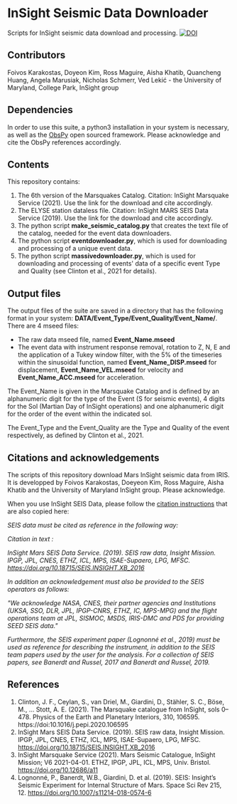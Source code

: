 # InSight Seismic Data Downloader
Scripts for InSight seismic data download and processing. [![DOI](https://zenodo.org/badge/355573040.svg)](https://zenodo.org/badge/latestdoi/355573040)

## Contributors
Foivos Karakostas, Doyeon Kim, Ross Maguire, Aisha Khatib, Quancheng Huang, Angela Marusiak, Nicholas Schmerr, Ved Lekić - the University of Maryland, College Park, InSight group

## Dependencies

In order to use this suite, a python3 installation in your system is necessary, as well as the [ObsPy](https://github.com/obspy/obspy/wiki) open sourced framework. Please acknowledge and cite the ObsPy references accordingly.

## Contents

This repository contains:

1. The 6th version of the Marsquakes Catalog. Citation: InSight Marsquake Service (2021). Use the link for the download and cite accordingly.
2. The ELYSE station dataless file. Citation: InSight MARS SEIS Data Service (2019). Use the link for the download and cite accordingly.
3. The python script **make_seismic_catalog.py** that creates the text file of the catalog, needed for the event data downloaders.
4. The python script **eventdownloader.py**, which is used for downloading and processing of a unique event data.
5. The python script **massivedownloader.py**, which is used for downloading and processing of events' data of a specific event Type and Quality (see Clinton et al., 2021 for details).

## Output files

The output files of the suite are saved in a directory that has the following format in your system: **DATA/Event_Type/Event_Quality/Event_Name/**. There are 4 mseed files: 

* The raw data mseed file, named **Event_Name.mseed**
* The event data with instrument response removal, rotation to Z, N, E and the application of a Tukey window filter, with the 5% of the timeseries within the sinusoidal function, named **Event_Name_DISP.mseed** for displacement, **Event_Name_VEL.mseed** for velocity and **Event_Name_ACC.mseed** for acceleration.

The Event_Name is given in the Marsquake Catalog and is defined by an alphanumeric digit for the type of the Event (S for seismic events), 4 digits for the Sol (Martian Day of InSight operations) and one alphanumeric digit for the order of the event within the indicated sol.

The Event_Type and the Event_Quality are the Type and Quality of the event respectively, as defined by Clinton et al., 2021.

## Citations and acknowledgements

The scripts of this repository download Mars InSight seismic data from IRIS. It is developped by Foivos Karakostas, Doeyeon Kim, Ross Maguire, Aisha Khatib and the University of Maryland InSight group. Please acknowledge.

When you use InSight SEIS Data, please follow the [citation instructions](https://www.seis-insight.eu/en/science/seis-data/seis-citation-information) that are also copied here:

*SEIS data must be cited as reference in the following way:*

*Citation in text :*

*InSight Mars SEIS Data Service. (2019). SEIS raw data, Insight Mission. IPGP, JPL, CNES, ETHZ, ICL, MPS, ISAE-Supaero, LPG, MFSC. https://doi.org/10.18715/SEIS.INSIGHT.XB_2016*

*In addition an acknowledgement must also be provided to the SEIS operators as follows:*

*"We acknowledge NASA, CNES, their partner agencies and Institutions (UKSA, SSO, DLR, JPL, IPGP-CNRS, ETHZ, IC, MPS-MPG) and the flight operations team at JPL, SISMOC, MSDS, IRIS-DMC and PDS for providing SEED SEIS data."*

*Furthermore, the SEIS experiment paper (Lognonné et al., 2019) must be used as reference for describing the instrument, in addition to the SEIS team papers used by the user for the analysis. For a collection of SEIS papers, see Banerdt and Russel, 2017 and Banerdt and Russel, 2019.*

## References

1. Clinton, J. F., Ceylan, S., van Driel, M., Giardini, D., Stähler, S. C., Böse, M., … Stott, A. E. (2021). The Marsquake catalogue from InSight, sols 0–478. Physics of the Earth and Planetary Interiors, 310, 106595. https://doi:10.1016/j.pepi.2020.106595
2. InSight Mars SEIS Data Service. (2019). SEIS raw data, Insight Mission. IPGP, JPL, CNES, ETHZ, ICL, MPS, ISAE-Supaero, LPG, MFSC. https://doi.org/10.18715/SEIS.INSIGHT.XB_2016
3. InSight Marsquake Service (2021). Mars Seismic Catalogue, InSight Mission; V6 2021-04-01. ETHZ, IPGP, JPL, ICL, MPS, Univ. Bristol. https://doi.org/10.12686/a11
4. Lognonné, P., Banerdt, W.B., Giardini, D. et al. (2019). SEIS: Insight’s Seismic Experiment for Internal Structure of Mars. Space Sci Rev 215, 12. https://doi.org/10.1007/s11214-018-0574-6
